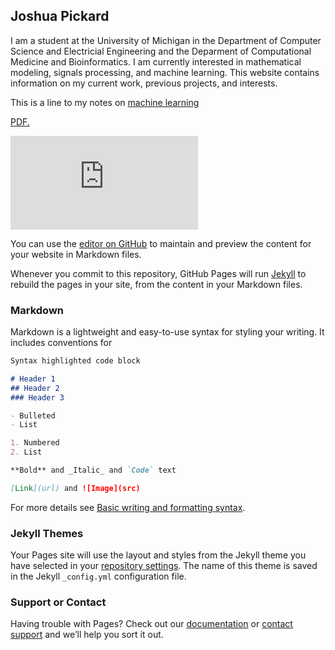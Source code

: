 ## Joshua Pickard

I am a student at the University of Michigan in the Department of Computer Science and Electricial Engineering and the Deparment of Computational Medicine and Bioinformatics. I am currently interested in mathematical modeling, signals processing, and machine learning. This website contains information on my current work, previous projects, and interests.

This is a line to my notes on [machine learning](https://github.com/Jpickard1/pickard.io/blob/master/Edits_of__Bioinf_580__Introduction_to_Signals_Processing_and_Machine_Learning_for_Biomedical_Sciences%20(1).pdf)

<a href="https://github.com/Jpickard1/pickard.io/blob/master/Edits_of__Bioinf_580__Introduction_to_Signals_Processing_and_Machine_Learning_for_Biomedical_Sciences%20(1).pdf" target="_blank">PDF.</a>


<embed src="https://github.com/Jpickard1/pickard.io/blob/master/Edits_of__Bioinf_580__Introduction_to_Signals_Processing_and_Machine_Learning_for_Biomedical_Sciences%20(1).pdf" type="application/pdf" />


You can use the [editor on GitHub](https://github.com/Jpickard1/pickard.io/edit/master/index.md) to maintain and preview the content for your website in Markdown files.

Whenever you commit to this repository, GitHub Pages will run [Jekyll](https://jekyllrb.com/) to rebuild the pages in your site, from the content in your Markdown files.

### Markdown

Markdown is a lightweight and easy-to-use syntax for styling your writing. It includes conventions for

```markdown
Syntax highlighted code block

# Header 1
## Header 2
### Header 3

- Bulleted
- List

1. Numbered
2. List

**Bold** and _Italic_ and `Code` text

[Link](url) and ![Image](src)
```

For more details see [Basic writing and formatting syntax](https://docs.github.com/en/github/writing-on-github/getting-started-with-writing-and-formatting-on-github/basic-writing-and-formatting-syntax).

### Jekyll Themes

Your Pages site will use the layout and styles from the Jekyll theme you have selected in your [repository settings](https://github.com/Jpickard1/pickard.io/settings/pages). The name of this theme is saved in the Jekyll `_config.yml` configuration file.

### Support or Contact

Having trouble with Pages? Check out our [documentation](https://docs.github.com/categories/github-pages-basics/) or [contact support](https://support.github.com/contact) and we’ll help you sort it out.

